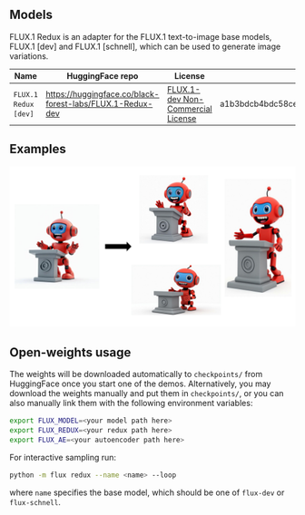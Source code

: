 ## Models

FLUX.1 Redux is an adapter for the FLUX.1 text-to-image base models, FLUX.1 [dev] and FLUX.1 [schnell], which can be used to generate image variations.

| Name                        | HuggingFace repo                                            | License                                                               | sha256sum                                                        |
| --------------------------- | ----------------------------------------------------------- | --------------------------------------------------------------------- | ---------------------------------------------------------------- |
| `FLUX.1 Redux [dev]`        | https://huggingface.co/black-forest-labs/FLUX.1-Redux-dev   | [FLUX.1-dev Non-Commercial License](model_licenses/LICENSE-FLUX1-dev) | a1b3bdcb4bdc58ce04874b9ca776d61fc3e914bb6beab41efb63e4e2694dca45 |


## Examples

![redux](../assets/docs/redux.png)

## Open-weights usage

The weights will be downloaded automatically to `checkpoints/` from HuggingFace once you start one of the demos. Alternatively, you may download the weights manually and put them in `checkpoints/`, or you can also manually link them with the following environment variables:
```bash
export FLUX_MODEL=<your model path here>
export FLUX_REDUX=<your redux path here>
export FLUX_AE=<your autoencoder path here>
```

For interactive sampling run:

```bash
python -m flux redux --name <name> --loop
```

where `name` specifies the base model, which should be one of `flux-dev` or `flux-schnell`.
